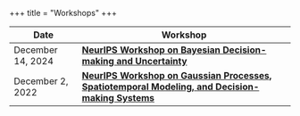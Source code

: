 +++
title = "Workshops"
+++

| Date              | Workshop |
|-------------------|----------|
| December 14, 2024 | **[NeurIPS Workshop on Bayesian Decision-making and Uncertainty](https://gp-seminar-series.github.io/neurips-2024)** |
| December 2, 2022  | **[NeurIPS Workshop on Gaussian Processes, Spatiotemporal Modeling, and Decision-making Systems](https://gp-seminar-series.github.io/neurips-2022)** |
